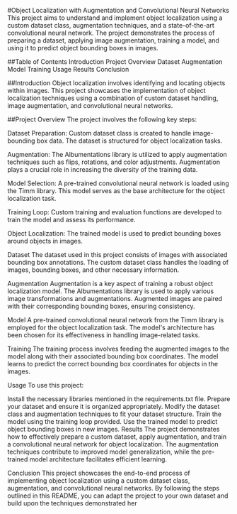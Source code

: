 #Object Localization with Augmentation and Convolutional Neural Networks
This project aims to understand and implement object localization using a custom dataset class, augmentation techniques, and a state-of-the-art convolutional neural network. The project demonstrates the process of preparing a dataset, applying image augmentation, training a model, and using it to predict object bounding boxes in images.

  ##Table of Contents
  Introduction
  Project Overview
  Dataset
  Augmentation
  Model
  Training
  Usage
  Results
  Conclusion
  
##Introduction
Object localization involves identifying and locating objects within images. This project showcases the implementation of object localization techniques using a combination of custom dataset handling, image augmentation, and convolutional neural networks.

##Project Overview
The project involves the following key steps:

Dataset Preparation: Custom dataset class is created to handle image-bounding box data. The dataset is structured for object localization tasks.

Augmentation: The Albumentations library is utilized to apply augmentation techniques such as flips, rotations, and color adjustments. Augmentation plays a crucial role in increasing the diversity of the training data.

Model Selection: A pre-trained convolutional neural network is loaded using the Timm library. This model serves as the base architecture for the object localization task.

Training Loop: Custom training and evaluation functions are developed to train the model and assess its performance.

Object Localization: The trained model is used to predict bounding boxes around objects in images.

Dataset
The dataset used in this project consists of images with associated bounding box annotations. The custom dataset class handles the loading of images, bounding boxes, and other necessary information.

Augmentation
Augmentation is a key aspect of training a robust object localization model. The Albumentations library is used to apply various image transformations and augmentations. Augmented images are paired with their corresponding bounding boxes, ensuring consistency.

Model
A pre-trained convolutional neural network from the Timm library is employed for the object localization task. The model's architecture has been chosen for its effectiveness in handling image-related tasks.

Training
The training process involves feeding the augmented images to the model along with their associated bounding box coordinates. The model learns to predict the correct bounding box coordinates for objects in the images.

Usage
To use this project:

Install the necessary libraries mentioned in the requirements.txt file.
Prepare your dataset and ensure it is organized appropriately.
Modify the dataset class and augmentation techniques to fit your dataset structure.
Train the model using the training loop provided.
Use the trained model to predict object bounding boxes in new images.
Results
The project demonstrates how to effectively prepare a custom dataset, apply augmentation, and train a convolutional neural network for object localization. The augmentation techniques contribute to improved model generalization, while the pre-trained model architecture facilitates efficient learning.

Conclusion
This project showcases the end-to-end process of implementing object localization using a custom dataset class, augmentation, and convolutional neural networks. By following the steps outlined in this README, you can adapt the project to your own dataset and build upon the techniques demonstrated her
